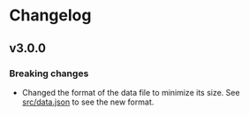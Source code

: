# Changelog

## v3.0.0

### Breaking changes

- Changed the format of the data file to minimize its size. See [src/data.json](https://github.com/dherault/react-apple-emojis/blob/master/src/data.json) to see the new format.
